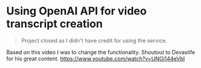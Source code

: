 # Using OpenAI API for video transcript creation
> Project closed as I didn't have credit for using the service.



Based on this video I was to change the functionality.
Shoutout to Devaslife for his great content.
https://www.youtube.com/watch?v=UNGi144eVbI
